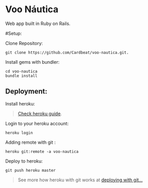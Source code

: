 # Voo Náutica

 Web app built in Ruby on Rails.

#Setup:

Clone Repository:
```
git clone https://github.com/Cardbeat/voo-nautica.git.
```
Install gems with bundler:

```
cd voo-nautica
bundle install
```

## Deployment:

Install heroku:

> [Check heroku guide](https://devcenter.heroku.com/articles/getting-started-with-ruby#set-up).

 Login to your heroku account:
```
heroku login
```

 Adding remote with git :
```
heroku git:remote -a voo-nautica
```

 Deploy to heroku:
```
git push heroku master
```

> See more how heroku with git works at [deploying with git...](https://devcenter.heroku.com/articles/git)

